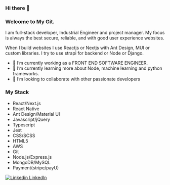 ### Hi there 👋
### Welcome to My Git.

I am full-stack developer, Industrial Engineer and project manager. My focus is always the best secure, reliable, and with good user experience websites. 

When I build websites I use Reactjs or Nextjs with Ant Design, MUI or custom libraries. I try to use strapi for backend or Node or Django.

- 🔭 I’m currently working as  a FRONT END SOFTWARE ENGINEER.
- 🌱 I’m currently learning more about Node, machine learning and python frameworks.
- 👯 I’m looking to collaborate with other passionate developers

### My Stack

- React/Next.js
- React Native
- Ant Design/Material UI
- Javascript/jQuery
- Typescript
- Jest
- CSS/SCSS
- HTML5
- AWS
- Git
- Node.js/Express.js
- MongoDB/MySQL
- Payment(stripe/payU)

[![Linkedin](https://i.stack.imgur.com/gVE0j.png) LinkedIn](https://www.linkedin.com/in/karen-herrera-16381059/)
&nbsp;



<!--
**Karenahv/karenahv** is a ✨ _special_ ✨ repository because its `README.md` (this file) appears on your GitHub profile.

Here are some ideas to get you started:

- 🔭 I’m currently working on ...
- 🌱 I’m currently learning ...
- 👯 I’m looking to collaborate on ...
- 🤔 I’m looking for help with ...
- 💬 Ask me about ...
- 📫 How to reach me: ...
- 😄 Pronouns: ...
- ⚡ Fun fact: ...
-->
